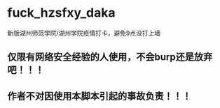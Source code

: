 # fuck_hzsfxy_daka
新版湖州师范学院/湖州学院疫情打卡，避免9点没打上墙

## 仅限有网络安全经验的人使用，不会burp还是放弃吧！！！
## 作者不对因使用本脚本引起的事故负责！！！
